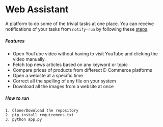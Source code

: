 # Web Assistant
A platform to do some of the trivial tasks at one place. You can receive notifications of your tasks from  ```notify-run```  by following these [steps](https://pypi.org/project/notify-run/).
##### Features
* Open YouTube video without having to visit YouTube and clicking the video manually.
* Fetch top news articles based on any keyword or topic
* Compare prices of products from differect E-Commerce platforms
* Open a webiste at a specific time
* Correct all the spelling of any file on your system
* Download all the images from a website at once
##### How to run
    1. Clone/Download the repository
    2. pip install requiremens.txt
    3. python app.py 